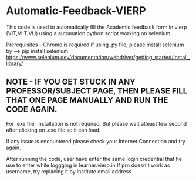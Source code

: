 # Automatic-Feedback-VIERP

This code is used to automatically fill the Academic feedback form in vierp (VIT,VIIT,VU) using a automation python script working on selenium.

Prerequisites -
Chrome is required
if using .py file, please install selenium by -->  pip install selenium
https://www.selenium.dev/documentation/webdriver/getting_started/install_library/

## NOTE - IF YOU GET STUCK IN ANY PROFESSOR/SUBJECT PAGE, THEN PLEASE FILL THAT ONE PAGE MANUALLY AND RUN THE CODE AGAIN.

For .exe file, installation is not required.
But please wait atleast few second after clicking on .exe file so it can load.

If any issue is encountered please check your Internet Connection and try again. 

After running the code, user have enter the same login credential that he use to enter while loggging in learner.vierp.in
If prn doesn't work as username, try replacing it by institute email address
